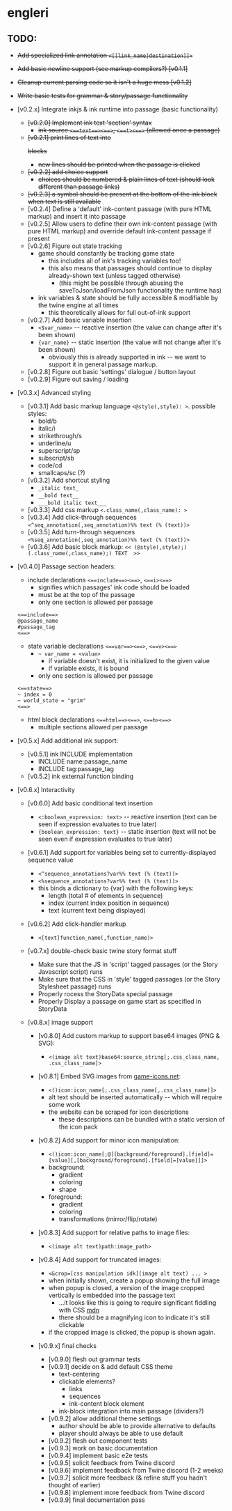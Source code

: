 # engleri

## TODO:
- ~~Add specialized link annotation `<[[link_name|destination]]>`~~
- ~~Add basic newline support (see markup compilers?) [v0.1.1]~~
- ~~Cleanup current parsing code so it isn't a huge mess [v0.1.2]~~
- ~~Write basic tests for grammar & story/passage functionality~~

- [v0.2.x] Integrate inkjs & ink runtime into passage (basic functionality)
	- ~~[v0.2.0] Implement ink text 'section' syntax~~
		- ~~ink source `<==text==><==>`, `<==t><==>` (allowed once a passage)~~
	- ~~[v0.2.1] print lines of text into <p> blocks~~
		- ~~new lines should be printed when the passage is clicked~~
	- ~~[v0.2.2] add choice support~~
		- ~~choices should be numbered & plain lines of text (should look different than passage links)~~
	- ~~[v0.2.3] a symbol should be present at the bottom of the ink block when text is still available~~
	- [v0.2.4] Define a 'default' ink-content passage (with pure HTML markup) and insert it into passage
	- [v0.2.5] Allow users to define their own ink-content passage (with pure HTML markup) and override default ink-content passage if present
	- [v0.2.6] Figure out state tracking 
		- game should constantly be tracking game state
			- this includes all of ink's tracking variables too!
			- this also means that passages should continue to display already-shown text (unless tagged otherwise)
				- (this might be possible through abusing the saveToJson/loadFromJson functionality the runtime has)
		- ink variables & state should be fully accessible & modifiable by the twine engine at all times
			- this theoretically allows for full out-of-ink support
	- [v0.2.7] Add basic variable insertion 
		- `<$var_name>` -- reactive insertion (the value can change after it's been shown) 
		- `{var_name}` -- static insertion (the value will not change after it's been shown)
			- obviously this is already supported in ink -- we want to support it in general passage markup.
	- [v0.2.8] Figure out basic 'settings' dialogue / button layout
	- [v0.2.9] Figure out saving / loading 

- [v0.3.x] Advanced styling
	- [v0.3.1] Add basic markup language `<@style(,style): >`. possible styles:
		- bold/b
		- italic/i
		- strikethrough/s
		- underline/u
		- superscript/sp
		- subscript/sb
		- code/cd
		- smallcaps/sc (?)
	- [v0.3.2] Add shortcut styling
		- `_italic text_`
		- `__bold text__`
		- `___bold italic text___`
	- [v0.3.3] Add css markup `<.class_name(,class_name): >` 
	- [v0.3.4] Add click-through sequences `<^seq_annotation(,seq_annotation)%% text (% (text))>` 
	- [v0.3.5] Add turn-through sequences `<%seq_annotation(,seq_annotation)%% text (% (text))>` 
	- [v0.3.6] Add basic block markup: 
			```
			<< (@style(,style);)(.class_name(,class_name);)
			TEXT 
			>>
			```

- [v0.4.0] Passage section headers: 
    - include declarations `<==include==><==>`, `<==i><==>`
        - signifies which passages' ink code should be loaded
        - must be at the top of the passage
        - only one section is allowed per passage
    ```
    <==include==>
    @passage_name
    #passage_tag
    <==>
    ```
    - state variable declarations `<==var==><==>`, `<==v><==>`
        - `~ var_name = <value>`
            - if variable doesn't exist, it is initialized to the given value
            - if variable exists, it is bound
        - only one section is allowed per passage
    ```
    <==state==>
    ~ index = 0
    ~ world_state = "grim"
    <==>
    ```
    - html block declarations `<==html==><==>`, `<==h><==>`
    	- multiple sections allowed per passage  

- [v0.5.x] Add additional ink support: 
	- [v0.5.1] ink INCLUDE implementation
		- INCLUDE name:passage_name
		- INCLUDE tag:passage_tag 
	- [v0.5.2] ink external function binding 

- [v0.6.x] Interactivity
	- [v0.6.0] Add basic conditional text insertion 
		- `<:boolean_expression: text>` -- reactive insertion (text can be seen if expression evaluates to true later)
		- `{boolean_expression: text}` -- static insertion (text will not be seen even if expression evaluates to true later)
	- [v0.6.1] Add support for variables being set to currently-displayed sequence value
		- `<^sequence_annotations?var%% text (% (text))>` 
		- `<%sequence_annotations?var%% text (% (text))>`  
		- this binds a dictionary to {var} with the following keys:
			- length (total # of elements in sequence)
			- index (current index position in sequence)
			- text (current text being displayed)
	- [v0.6.2] Add click-handler markup
		- `<[text]function_name(,function_name)>`

  - [v0.7.x] double-check basic twine story format stuff
  	- Make sure that the JS in 'script' tagged passages (or the Story Javascript script) runs
	- Make sure that the CSS in 'style' tagged passages (or the Story Stylesheet passage) runs
	- Properly rocess the StoryData special passage
	- Properly Display a passage on game start as specified in StoryData
 
  - [v0.8.x] image support
	- [v0.8.0] Add custom markup to support base64 images (PNG & SVG): 
		- `<(image alt text)base64:source_string[;.css_class_name, .css_class_name]>`
	- [v0.8.1] Embed SVG images from [game-icons.net](https://game-icons.net/): 
		- `<()icon:icon_name[;.css_class_name[,.css_class_name]]>`
		- alt text should be inserted automatically -- which will require some work
		- the website can be scraped for icon descriptions
			- these descriptions can be bundled with a static version of the icon pack
	- [v0.8.2] Add support for minor icon manipulation: 
		- `<()icon:icon_name[;@[[background/foreground].[field]=[value][,[background/foreground].[field]=[value]]]>`
		- background:
			- gradient
			- coloring
			- shape
		- foreground:
			- gradient
			- coloring
			- transformations (mirror/flip/rotate)
	- [v0.8.3] Add support for relative paths to image files: 
		- `<(image alt text)path:image_path>` 
	- [v0.8.4] Add support for truncated images: 
		- `<&crop=[css manipulation idk](image alt text) ... >`
		- when initially shown, create a popup showing the full image	
		- when popup is closed, a version of the image cropped vertically is embedded into the passage text
			- ...it looks like this is going to require significant fiddling with CSS [mdn](https://developer.mozilla.org/en-US/docs/Web/CSS/object-fit)
			- there should be a magnifying icon to indicate it's still clickable
		- if the cropped image is clicked, the popup is shown again.

	- [v0.9.x] final checks
		- [v0.9.0] flesh out grammar tests
		- [v0.9.1] decide on & add default CSS theme
			- text-centering
			- clickable elements?
				- links
				- sequences
				- ink-content block element
			- ink-block integration into main passage (dividers?)
		- [v0.9.2] allow additional theme settings
			- author should be able to provide alternative to defaults
			- player should always be able to use default
		- [v0.9.2] flesh out component tests
		- [v0.9.3] work on basic documentation
		- [v0.9.4] implement basic e2e tests
		- [v0.9.5] solicit feedback from Twine discord
		- [v0.9.6] implement feedback from Twine discord (1-2 weeks)
		- [v0.9.7] solicit more feedback (& refine stuff you hadn't thought of earlier)
		- [v0.9.8] implement more feedback from Twine discord
		- [v0.9.9] final documentation pass
